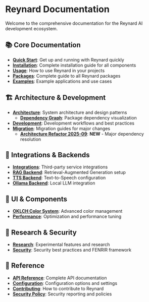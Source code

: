 # Reynard Documentation

Welcome to the comprehensive documentation for the Reynard AI development ecosystem.

## 📚 Core Documentation

- **[Quick Start](quickstart.md)**: Get up and running with Reynard quickly
- **[Installation](install.md)**: Complete installation guide for all components
- **[Usage](usage.md)**: How to use Reynard in your projects
- **[Packages](packages.md)**: Complete guide to all Reynard packages
- **[Examples](examples.md)**: Example applications and use cases

## 🏗️ Architecture & Development

- **[Architecture](architecture/)**: System architecture and design patterns
  - **[Dependency Graph](architecture/dependency-graph.md)**: Package dependency visualization
- **[Development](development/)**: Development workflows and best practices
- **[Migration](migration/)**: Migration guides for major changes
  - **[Architecture Refactor 2025-09](migration/architecture-refactor-2025-09.md)**: **NEW** - Major dependency resolution

## 🔧 Integrations & Backends

- **[Integrations](integrations/)**: Third-party service integrations
- **[RAG Backend](rag-backend.md)**: Retrieval-Augmented Generation setup
- **[TTS Backend](tts-backend.md)**: Text-to-Speech configuration
- **[Ollama Backend](ollama-backend.md)**: Local LLM integration

## 🎨 UI & Components

- **[OKLCH Color System](oklch-color-system.md)**: Advanced color management
- **[Performance](performance.md)**: Optimization and performance tuning

## 🔬 Research & Security

- **[Research](research/)**: Experimental features and research
- **[Security](security/)**: Security best practices and FENRIR framework

## 📖 Reference

- **[API Reference](api.md)**: Complete API documentation
- **[Configuration](config.md)**: Configuration options and settings
- **[Contributing](CONTRIBUTING.md)**: How to contribute to Reynard
- **[Security Policy](SECURITY.md)**: Security reporting and policies
